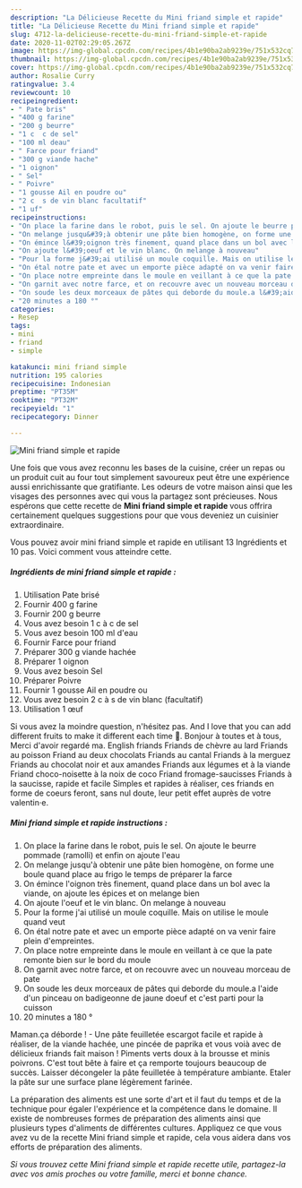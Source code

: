 ```yaml
---
description: "La Délicieuse Recette du Mini friand simple et rapide"
title: "La Délicieuse Recette du Mini friand simple et rapide"
slug: 4712-la-delicieuse-recette-du-mini-friand-simple-et-rapide
date: 2020-11-02T02:29:05.267Z
image: https://img-global.cpcdn.com/recipes/4b1e90ba2ab9239e/751x532cq70/mini-friand-simple-et-rapide-photo-principale-de-la-recette.jpg
thumbnail: https://img-global.cpcdn.com/recipes/4b1e90ba2ab9239e/751x532cq70/mini-friand-simple-et-rapide-photo-principale-de-la-recette.jpg
cover: https://img-global.cpcdn.com/recipes/4b1e90ba2ab9239e/751x532cq70/mini-friand-simple-et-rapide-photo-principale-de-la-recette.jpg
author: Rosalie Curry
ratingvalue: 3.4
reviewcount: 10
recipeingredient:
- " Pate bris"
- "400 g farine"
- "200 g beurre"
- "1 c  c de sel"
- "100 ml deau"
- " Farce pour friand"
- "300 g viande hache"
- "1 oignon"
- " Sel"
- " Poivre"
- "1 gousse Ail en poudre ou"
- "2 c  s de vin blanc facultatif"
- "1 uf"
recipeinstructions:
- "On place la farine dans le robot, puis le sel. On ajoute le beurre pommade (ramolli) et enfin on ajoute l&#39;eau"
- "On melange jusqu&#39;à obtenir une pâte bien homogène, on forme une boule quand place au frigo le temps de préparer la farce"
- "On émince l&#39;oignon très finement, quand place dans un bol avec la viande, on ajoute les épices et on melange bien"
- "On ajoute l&#39;oeuf et le vin blanc. On melange à nouveau"
- "Pour la forme j&#39;ai utilisé un moule coquille. Mais on utilise le moule quand veut"
- "On étal notre pate et avec un emporte pièce adapté on va venir faire plein d&#39;empreintes."
- "On place notre empreinte dans le moule en veillant à ce que la pate remonte bien sur le bord du moule"
- "On garnit avec notre farce, et on recouvre avec un nouveau morceau de pate"
- "On soude les deux morceaux de pâtes qui deborde du moule.a l&#39;aide d&#39;un pinceau on badigeonne de jaune doeuf et c&#39;est parti pour la cuisson"
- "20 minutes a 180 °"
categories:
- Resep
tags:
- mini
- friand
- simple

katakunci: mini friand simple 
nutrition: 195 calories
recipecuisine: Indonesian
preptime: "PT35M"
cooktime: "PT32M"
recipeyield: "1"
recipecategory: Dinner

---
```



![Mini friand simple et rapide](https://img-global.cpcdn.com/recipes/4b1e90ba2ab9239e/751x532cq70/mini-friand-simple-et-rapide-photo-principale-de-la-recette.jpg)

Une fois que vous avez reconnu les bases de la cuisine, créer un repas ou un produit cuit au four tout simplement savoureux peut être une expérience aussi enrichissante que gratifiante. Les odeurs de votre maison ainsi que les visages des personnes avec qui vous la partagez sont précieuses. Nous espérons que cette recette de <strong> Mini friand simple et rapide </strong> vous offrira certainement quelques suggestions pour que vous deveniez un cuisinier extraordinaire.

<!--inarticleads1-->

Vous pouvez avoir mini friand simple et rapide en utilisant 13 Ingrédients et 10 pas. Voici comment vous atteindre cette.

##### Ingrédients de mini friand simple et rapide :

1. Utilisation  Pate brisé
1. Fournir 400 g farine
1. Fournir 200 g beurre
1. Vous avez besoin 1 c à c de sel
1. Vous avez besoin 100 ml d&#39;eau
1. Fournir  Farce pour friand
1. Préparer 300 g viande hachée
1. Préparer 1 oignon
1. Vous avez besoin  Sel
1. Préparer  Poivre
1. Fournir 1 gousse Ail en poudre ou
1. Vous avez besoin 2 c à s de vin blanc (facultatif)
1. Utilisation 1 œuf


Si vous avez la moindre question, n&#39;hésitez pas. And I love that you can add different fruits to make it different each time 🙂. Bonjour à toutes et à tous, Merci d&#39;avoir regardé ma. English friands Friands de chèvre au lard Friands au poisson Friand au deux chocolats Friands au cantal Friands à la merguez Friands au chocolat noir et aux amandes Friands aux légumes et à la viande Friand choco-noisette à la noix de coco Friand fromage-saucisses Friands à la saucisse, rapide et facile Simples et rapides à réaliser, ces friands en forme de coeurs feront, sans nul doute, leur petit effet auprès de votre valentin·e. 

<!--inarticleads2-->

##### Mini friand simple et rapide instructions :

1. On place la farine dans le robot, puis le sel. On ajoute le beurre pommade (ramolli) et enfin on ajoute l&#39;eau
1. On melange jusqu&#39;à obtenir une pâte bien homogène, on forme une boule quand place au frigo le temps de préparer la farce
1. On émince l&#39;oignon très finement, quand place dans un bol avec la viande, on ajoute les épices et on melange bien
1. On ajoute l&#39;oeuf et le vin blanc. On melange à nouveau
1. Pour la forme j&#39;ai utilisé un moule coquille. Mais on utilise le moule quand veut
1. On étal notre pate et avec un emporte pièce adapté on va venir faire plein d&#39;empreintes.
1. On place notre empreinte dans le moule en veillant à ce que la pate remonte bien sur le bord du moule
1. On garnit avec notre farce, et on recouvre avec un nouveau morceau de pate
1. On soude les deux morceaux de pâtes qui deborde du moule.a l&#39;aide d&#39;un pinceau on badigeonne de jaune doeuf et c&#39;est parti pour la cuisson
1. 20 minutes a 180 °


Maman.ça déborde ! - Une pâte feuilletée escargot facile et rapide à réaliser, de la viande hachée, une pincée de paprika et vous voià avec de délicieux friands fait maison ! Piments verts doux à la brousse et minis poivrons. C&#39;est tout bête à faire et ça remporte toujours beaucoup de succès. Laisser décongeler la pâte feuilletée à température ambiante. Etaler la pâte sur une surface plane légèrement farinée. 

<!--inarticleads1-->

<p>
La préparation des aliments est une sorte d'art et il faut du temps et de la technique pour égaler l'expérience et la compétence dans le domaine. Il existe de nombreuses formes de préparation des aliments ainsi que plusieurs types d'aliments de différentes cultures. Appliquez ce que vous avez vu de la recette Mini friand simple et rapide, cela vous aidera dans vos efforts de préparation des aliments.
</p>

<p>
<i>Si vous trouvez cette Mini friand simple et rapide recette utile, partagez-la avec vos amis proches ou votre famille, merci et bonne chance.</i>
</p>
